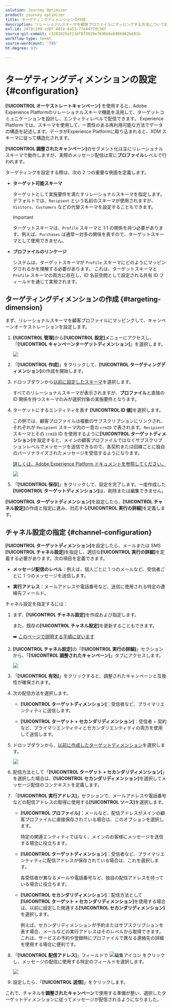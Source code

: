 ```yaml
---
solution: Journey Optimizer
product: journey optimizer
title: ターゲティングディメンションの作成
description: リレーショナルスキーマを顧客プロファイルにマッピングする方法について説明します。
exl-id: 2479c109-cd6f-407e-8a53-77e4477dc36f
source-git-commit: c1201025af216f8f3019e7696b6eb906962b681b
workflow-type: tm+mt
source-wordcount: '745'
ht-degree: 93%

---
```



# ターゲティングディメンションの設定 {#configuration}

**[!UICONTROL オーケストレートキャンペーン]** を使用すると、Adobe Experience Platformのリレーショナルスキーマ機能を活用して、ターゲットコミュニケーションを設計し、エンティティレベルで配信できます。 Experience Platform では、スキーマを使用して、一貫性のある再利用可能な方法でデータの構造を記述します。データがExperience Platformに取り込まれると、XDM スキーマに従って構造化されます。

**[!UICONTROL 調整されたキャンペーン]**&#x200B;のセグメント化は主にリレーショナルスキーマで動作しますが、実際のメッセージ配信は常に&#x200B;**プロファイル**&#x200B;レベルで行われます。

ターゲティングを設定する際は、次の 2 つの重要な側面を定義します。

* **ターゲット可能スキーマ**

  ターゲットとして実施要件を満たすリレーショナルスキーマを指定します。デフォルトでは、`Recipient` という名前のスキーマが使用されますが、`Visitors`、`Customers` などの代替スキーマを設定することもできます。

  >[!IMPORTANT]
  >
  > ターゲットスキーマは、`Profile` スキーマと 1:1 の関係を持つ必要があります。例えば、`Purchases` は通常一対多の関係を表すので、ターゲットスキーマとして使用できません。

* **プロファイルのリンケージ**

  システムは、ターゲットスキーマが `Profile` スキーマにどのようにマッピングされるかを理解する必要があります。 これは、ターゲットスキーマと `Profile` スキーマの両方に存在し、ID 名前空間として設定される共有 ID フィールドを通じて実現されます。

## ターゲティングディメンションの作成 {#targeting-dimension}

まず、リレーショナルスキーマを顧客プロファイルにマッピングして、キャンペーンオーケストレーションを設定します。

1. **[!UICONTROL 管理]**&#x200B;から&#x200B;**[!UICONTROL 設定]**&#x200B;メニューにアクセスし、「**[!UICONTROL キャンペーンターゲットディメンション]**」を選択します。

   ![](assets/target-dimension-1.png)

1. 「**[!UICONTROL 作成]**」をクリックして、**[!UICONTROL ターゲティングディメンション]**&#x200B;の作成を開始します。

1. ドロップダウンから[以前に設定したスキーマ](gs-schemas.md)を選択します。

   すべてのリレーショナルスキーマが表示されますが、**プロファイル**&#x200B;と直接の ID 関係を持つスキーマのみが選択対象の実施要件となります。

1. ターゲットにするエンティティを表す **[!UICONTROL ID 値]**&#x200B;を選択します。

   この例では、顧客プロファイルは複数のサブスクリプションにリンクされ、それぞれが `Recipient` スキーマ内の一意の `crmID` で表されます。`Recipient` スキーマとその `crmID` ID を使用するように&#x200B;**[!UICONTROL ターゲットディメンション]**&#x200B;を設定すると、メインの顧客プロファイルではなくサブスクリプションレベルでメッセージを送信できるので、各契約または回線ごとに独自のパーソナライズされたメッセージを受信するようになります。

   [詳しくは、Adobe Experience Platform ドキュメントを参照してください。](https://experienceleague.adobe.com/ja/docs/experience-platform/xdm/schema/composition#identity)

   ![](assets/target-dimension-2.png)

1. 「**[!UICONTROL 保存]**」をクリックして、設定を完了します。一度作成した&#x200B;**[!UICONTROL ターゲットディメンション]**&#x200B;は、削除または編集できません。

**[!UICONTROL ターゲットディメンション]**&#x200B;を設定したら、**[!UICONTROL チャネル設定]**&#x200B;の作成と指定に進み、対応する&#x200B;**[!UICONTROL 実行の詳細]**&#x200B;を定義します。

## チャネル設定の指定 {#channel-configuration}

**[!UICONTROL ターゲットディメンション]**&#x200B;を設定したら、メールまたは SMS **[!UICONTROL チャネル設定]**&#x200B;を指定し、適切な&#x200B;**[!UICONTROL 実行の詳細]**&#x200B;を定義する必要があります。次の項目を定義できます。

* **メッセージ配信のレベル**：例えば、個人ごとに 1 つのメールなど、受信者ごとに 1 つのメッセージを送信します。

* **実行アドレス**：メールアドレスや電話番号など、送信に使用される特定の連絡先フィールド。

チャネル設定を指定するには：

1. まず、**[!UICONTROL チャネル設定]**&#x200B;を作成および指定します。

   また、既存の&#x200B;**[!UICONTROL チャネル設定]**&#x200B;を更新することもできます。

   ➡️ [このページで説明する手順に従います](../email/surface-personalization.md)

1. **[!UICONTROL チャネル設定]**&#x200B;の「**[!UICONTROL 実行の詳細]**」セクションから、「**[!UICONTROL 調整されたキャンペーン]**」タブにアクセスします。

   ![](assets/target-dimension-3.png)

1. 「**[!UICONTROL 有効]**」をクリックすると、調整されたキャンペーンと互換性が確保されます。

1. 次の配信方法を選択します。

   * **[!UICONTROL ターゲットディメンション]**：受信者など、プライマリエンティティに送信します。

   * **[!UICONTROL ターゲット + セカンダリディメンション]**：受信者 + 契約など、プライマリエンティティとセカンダリエンティティの両方を使用して送信します。

1. ドロップダウンから、[以前に作成したターゲットディメンション](#targeting-dimension)を選択します。

   ![](assets/target-dimension-4.png)

1. 配信方法として「**[!UICONTROL ターゲット + セカンダリディメンション]**」を選択した場合は、**[!UICONTROL セカンダリディメンション]**&#x200B;を選択してメッセージ配信のコンテキストを定義します。

1. 「**[!UICONTROL 実行アドレス]**」セクションで、メールアドレスや電話番号などの配信アドレスの取得に使用する&#x200B;**[!UICONTROL ソース]**&#x200B;を選択します。

   * **[!UICONTROL プロファイル]**：メールなど、配信アドレスがメインの顧客プロファイルに直接保存されている場合は、このオプションを選択します。

     特定の関連エンティティではなく、メインのお客様にメッセージを送信する場合に役立ちます。

   * **[!UICONTROL ターゲットディメンション]**：受信者など、プライマリエンティティに配信アドレスが保存されている場合は、これを選択します。

     各受信者が異なるメールや電話番号など、独自の配信アドレスを持っている場合に役立ちます。

   * **[!UICONTROL セカンダリディメンション]**：配信方法として&#x200B;**[!UICONTROL ターゲット + セカンダリディメンション]**&#x200B;を使用する場合は、以前に設定した関連する&#x200B;**[!UICONTROL セカンダリディメンション]**&#x200B;を選択します。

     例えば、セカンダリディメンションが予約またはサブスクリプションを表す場合、メールなどの実行アドレスはそのレベルから取得できます。これは、サービスの予約や登録時にプロファイルで異なる連絡先の詳細を使用する場合に便利です。

1. 「**[!UICONTROL 配信アドレス]**」フィールドで ![編集アイコン](assets/do-not-localize/edit.svg) をクリックし、メッセージの配信に使用する特定のフィールドを選択します。

   ![](assets/target-dimension-4.png)

1. 設定したら、「**[!UICONTROL 送信]**」をクリックします。

これで、チャネルを&#x200B;**調整されたキャンペーン**&#x200B;で使用する準備が整い、選択したターゲットディメンションに従ってメッセージが配信されるようになりました。
